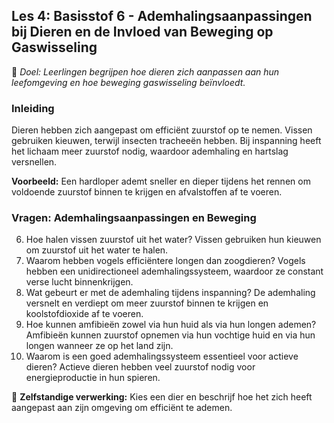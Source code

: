## **Les 4: Basisstof 6 - Ademhalingsaanpassingen bij Dieren en de Invloed van Beweging op Gaswisseling**  
🎯 *Doel: Leerlingen begrijpen hoe dieren zich aanpassen aan hun leefomgeving en hoe beweging gaswisseling beïnvloedt.*  

### **Inleiding**  
Dieren hebben zich aangepast om efficiënt zuurstof op te nemen. Vissen gebruiken kieuwen, terwijl insecten tracheeën hebben. Bij inspanning heeft het lichaam meer zuurstof nodig, waardoor ademhaling en hartslag versnellen. 

**Voorbeeld:** Een hardloper ademt sneller en dieper tijdens het rennen om voldoende zuurstof binnen te krijgen en afvalstoffen af te voeren. 

### **Vragen: Ademhalingsaanpassingen en Beweging**  
6. Hoe halen vissen zuurstof uit het water? Vissen gebruiken hun kieuwen om zuurstof uit het water te halen.   
7. Waarom hebben vogels efficiëntere longen dan zoogdieren? Vogels hebben een unidirectioneel ademhalingssysteem, waardoor ze constant verse lucht binnenkrijgen.   
8. Wat gebeurt er met de ademhaling tijdens inspanning? De ademhaling versnelt en verdiept om meer zuurstof binnen te krijgen en koolstofdioxide af te voeren.   
9. Hoe kunnen amfibieën zowel via hun huid als via hun longen ademen? Amfibieën kunnen zuurstof opnemen via hun vochtige huid en via hun longen wanneer ze op het land zijn.   
10. Waarom is een goed ademhalingssysteem essentieel voor actieve dieren? Actieve dieren hebben veel zuurstof nodig voor energieproductie in hun spieren.   

📌 **Zelfstandige verwerking:** Kies een dier en beschrijf hoe het zich heeft aangepast aan zijn omgeving om efficiënt te ademen.  


